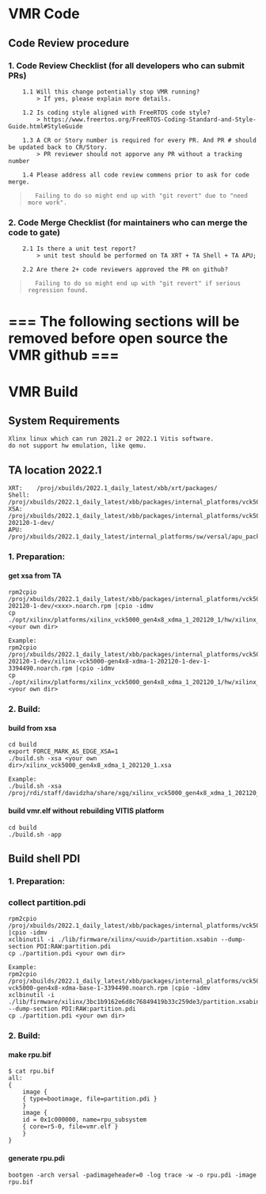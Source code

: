 # VMR Code

## Code Review procedure

### 1. Code Review Checklist (for all developers who can submit PRs)

        1.1 Will this change potentially stop VMR running? 
            > If yes, please explain more details.

        1.2 Is coding style aligned with FreeRTOS code style?
            > https://www.freertos.org/FreeRTOS-Coding-Standard-and-Style-Guide.html#StyleGuide

        1.3 A CR or Story number is required for every PR. And PR # should be updated back to CR/Story.
            > PR reviewer should not apporve any PR without a tracking number

        1.4 Please address all code review commens prior to ask for code merge.

>       Failing to do so might end up with "git revert" due to "need more work".
	
	
### 2. Code Merge Checklist (for maintainers who can merge the code to gate)

        2.1 Is there a unit test report?
            > unit test should be performed on TA XRT + TA Shell + TA APU;

        2.2 Are there 2+ code reviewers approved the PR on github?

>       Failing to do so might end up with "git revert" if serious regression found. 

# === The following sections will be removed before open source the VMR github ===

# VMR Build

## System Requirements

	Xlinx linux which can run 2021.2 or 2022.1 Vitis software.
	do not support hw emulation, like qemu.

## TA location 2022.1

	XRT: 	/proj/xbuilds/2022.1_daily_latest/xbb/xrt/packages/
	Shell: 	/proj/xbuilds/2022.1_daily_latest/xbb/packages/internal_platforms/vck5000/gen4x8_xdma/base/
	XSA: 	/proj/xbuilds/2022.1_daily_latest/xbb/packages/internal_platforms/vck5000/gen4x8_xdma/1-202120-1-dev/
	APU: 	/proj/xbuilds/2022.1_daily_latest/internal_platforms/sw/versal/apu_packages/versal/

### 1. Preparation:

#### get xsa from TA

	rpm2cpio /proj/xbuilds/2022.1_daily_latest/xbb/packages/internal_platforms/vck5000/gen4x8_xdma/1-202120-1-dev/<xxx>.noarch.rpm |cpio -idmv
	cp ./opt/xilinx/platforms/xilinx_vck5000_gen4x8_xdma_1_202120_1/hw/xilinx_vck5000_gen4x8_xdma_1_202120_1.xsa <your own dir>

	Example:
	rpm2cpio /proj/xbuilds/2022.1_daily_latest/xbb/packages/internal_platforms/vck5000/gen4x8_xdma/1-202120-1-dev/xilinx-vck5000-gen4x8-xdma-1-202120-1-dev-1-3394490.noarch.rpm |cpio -idmv
	cp ./opt/xilinx/platforms/xilinx_vck5000_gen4x8_xdma_1_202120_1/hw/xilinx_vck5000_gen4x8_xdma_1_202120_1.xsa <your own dir>

### 2. Build:

#### build from xsa

	cd build
	export FORCE_MARK_AS_EDGE_XSA=1
	./build.sh -xsa <your own dir>/xilinx_vck5000_gen4x8_xdma_1_202120_1.xsa

 	Example:
 	./build.sh -xsa /proj/rdi/staff/davidzha/share/xgq/xilinx_vck5000_gen4x8_xdma_1_202120_1.xsa

#### build vmr.elf without rebuilding VITIS platform

	cd build
	./build.sh -app

## Build shell PDI 

### 1. Preparation:
### collect partition.pdi

	rpm2cpio /proj/xbuilds/2022.1_daily_latest/xbb/packages/internal_platforms/vck5000/gen4x8_xdma/base/<xxx>.noarch.rpm |cpio -idmv
	xclbinutil -i ./lib/firmware/xilinx/<uuid>/partition.xsabin --dump-section PDI:RAW:partition.pdi
	cp ./partition.pdi <your own dir>

	Example:
	rpm2cpio /proj/xbuilds/2022.1_daily_latest/xbb/packages/internal_platforms/vck5000/gen4x8_xdma/base/xilinx-vck5000-gen4x8-xdma-base-1-3394490.noarch.rpm |cpio -idmv
	xclbinutil -i ./lib/firmware/xilinx/3bc1b9162e6d8c76849419b33c259de3/partition.xsabin --dump-section PDI:RAW:partition.pdi
	cp ./partition.pdi <your own dir>

### 2. Build:
#### make rpu.bif

	$ cat rpu.bif 
	all:
	{
	    image {
		{ type=bootimage, file=partition.pdi }
	    }
	    image {
		id = 0x1c000000, name=rpu_subsystem
		{ core=r5-0, file=vmr.elf }
	    }
	}

#### generate rpu.pdi
	bootgen -arch versal -padimageheader=0 -log trace -w -o rpu.pdi -image rpu.bif
